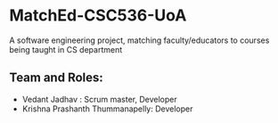 # MatchEd-CSC536-UoA
A software engineering project, matching faculty/educators to courses being taught in CS department

## Team and Roles:

- Vedant Jadhav : Scrum master, Developer
- Krishna Prashanth Thummanapelly: Developer
